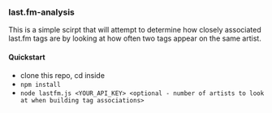 ### last.fm-analysis
This is a simple scirpt that will attempt to determine how closely associated last.fm tags are by looking at how often two tags appear on the same artist.

#### Quickstart
- clone this repo, cd inside
- `npm install`
- `node lastfm.js <YOUR_API_KEY> <optional - number of artists to look at when building tag associations>`
